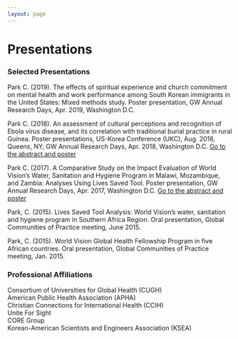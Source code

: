 ```yaml
---
layout: page
---
```


# Presentations

### Selected Presentations

Park C. (2019). The effects of spiritual experience and church commitment on mental health and work performance among South Korean immigrants in the United States: Mixed methods study. Poster presentation, GW Annual Research Days, Apr. 2019, Washington D.C.

Park C. (2018). An assessment of cultural perceptions and recognition of Ebola virus disease, and its correlation with traditional burial practice in rural Guinea. Poster presentations, US-Korea Conference (UKC), Aug. 2018, Queens, NY; GW Annual Research Days, Apr. 2018, Washington D.C. <a href="https://hsrc.himmelfarb.gwu.edu/gw_research_days/2018/GWSPH/43/" target="_blank">Go to the abstract and poster</a>

Park C. (2017). A Comparative Study on the Impact Evaluation of World Vision’s Water, Sanitation and Hygiene Program in Malawi, Mozambique, and Zambia: Analyses Using Lives Saved Tool. Poster presentation, GW Annual Research Days, Apr. 2017, Washington D.C. <a href="http://hsrc.himmelfarb.gwu.edu/gw_research_days/2017/GWSPH/58/" target="_blank">Go to the abstract and poster</a>

Park, C. (2015). Lives Saved Tool Analysis: World Vision’s water, sanitation and hygiene program in Southern Africa Region. Oral presentation, Global Communities of Practice meeting, June 2015.

Park, C. (2015). World Vision Global Health Fellowship Program in five African countries. Oral presentation, Global Communities of Practice meeting, Jan. 2015.


### Professional Affiliations  
Consortium of Universities for Global Health (CUGH)   
American Public Health Association (APHA)   
Christian Connections for International Health (CCIH)   
Unite For Sight   
CORE Group   
Korean-American Scientists and Engineers    Association (KSEA)
